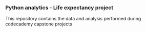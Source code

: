 ### Python analytics - Life expectancy project
This repository contains the data and analysis performed during codecademy capstone projects
